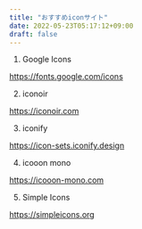 ```yaml
---
title: "おすすめiconサイト"
date: 2022-05-23T05:17:12+09:00
draft: false
---
```


1. Google Icons

https://fonts.google.com/icons

2. iconoir

https://iconoir.com

3. iconify

https://icon-sets.iconify.design

4. icooon mono

https://icooon-mono.com

5. Simple Icons

https://simpleicons.org